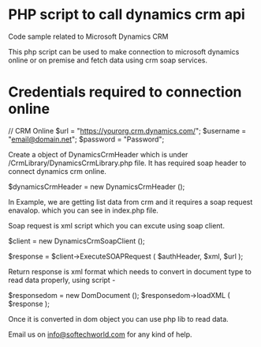 # PHP script to call dynamics crm api
Code sample related to Microsoft Dynamics CRM

This php script can be used to make connection to microsoft dynamics online or on premise and fetch data using crm soap services. 

# Credentials required to connection online 
// CRM Online
$url = "https://yourorg.crm.dynamics.com/";
$username = "email@domain.net";
$password = "Password";

Create a object of DynamicsCrmHeader which is under /CrmLibrary/DynamicsCrmLibrary.php file. It has required soap header to connect dynamics crm online. 

$dynamicsCrmHeader = new DynamicsCrmHeader ();

In Example, we are getting list data from crm and it requires a soap request enavalop. which you can see in index.php file. 

Soap request is xml script which you can excute using soap client. 

$client = new DynamicsCrmSoapClient ();
	
$response = $client->ExecuteSOAPRequest ( $authHeader, $xml, $url );

Return response is xml format which needs to convert in document type to read data properly, using script -

$responsedom = new DomDocument ();
$responsedom->loadXML ( $response );

Once it is converted in dom object you can use php lib to read data. 

Email us on info@softechworld.com for any kind of help. 



